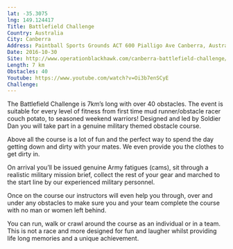 ```yaml
---
lat: -35.3075
lng: 149.124417
Title: Battlefield Challenge
Country: Australia
City: Canberra
Address: Paintball Sports Grounds ACT 600 Pialligo Ave Canberra, Australia
Date: 2016-10-30
Site: http://www.operationblackhawk.com/canberra-battlefield-challenge/
Length: 7 km
Obstacles: 40
Youtube: https://www.youtube.com/watch?v=Oi3b7enSCyE
Challenge:
---
```


The Battlefield Challenge is 7km’s long with over 40 obstacles. The event is suitable for every level of fitness from first time mud runner/obstacle racer couch potato, to seasoned weekend warriors! Designed and led by Soldier Dan you will take part in a genuine military themed obstacle course.

Above all the course is a lot of fun and the perfect way to spend the day getting down and dirty with your mates. We even provide you the clothes to get dirty in.

On arrival you’ll be issued genuine Army fatigues (cams), sit through a realistic military mission brief, collect the rest of your gear and marched to the start line by our experienced military personnel.

Once on the course our instructors will even help you through, over and under any obstacles to make sure you and your team complete the course with no man or women left behind.

You can run, walk or crawl around the course as an individual or in a team. This is not a race and more designed for fun and laugher whilst providing life long memories and a unique achievement.